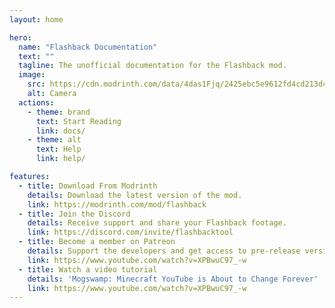 ```yaml
---
layout: home

hero:
  name: "Flashback Documentation"
  text: ""
  tagline: The unofficial documentation for the Flashback mod.
  image:
    src: https://cdn.modrinth.com/data/4das1Fjq/2425ebc5e9612fd4cd213dc7fc20eaebf626fd66.png
    alt: Camera
  actions:
    - theme: brand
      text: Start Reading
      link: docs/
    - theme: alt
      text: Help
      link: help/

features:
  - title: Download From Modrinth
    details: Download the latest version of the mod.
    link: https://modrinth.com/mod/flashback
  - title: Join the Discord
    details: Receive support and share your Flashback footage.
    link: https://discord.com/invite/flashbacktool
  - title: Become a member on Patreon
    details: Support the developers and get access to pre-release versions of Flashback.
    link: https://www.youtube.com/watch?v=XPBwuC97_-w
  - title: Watch a video tutorial
    details: 'Mogswamp: Minecraft YouTube is About to Change Forever'
    link: https://www.youtube.com/watch?v=XPBwuC97_-w
---
```

